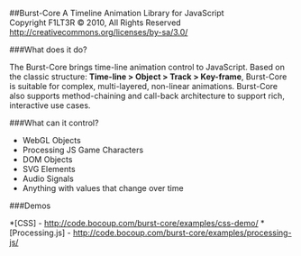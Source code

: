 ##Burst-Core
A Timeline Animation Library for JavaScript<br />
Copyright F1LT3R © 2010, All Rights Reserved<br />
http://creativecommons.org/licenses/by-sa/3.0/

###What does it do?

The Burst-Core brings time-line animation control to JavaScript. Based on the classic structure: **Time-line > Object > Track > Key-frame**, Burst-Core is suitable for complex, multi-layered, non-linear animations. Burst-Core also supports method-chaining and call-back architecture to support rich, interactive use cases.

###What can it control?

- WebGL Objects
- Processing JS Game Characters
- DOM Objects
- SVG Elements
- Audio Signals
- Anything with values that change over time

###Demos

*[CSS] - http://code.bocoup.com/burst-core/examples/css-demo/
*[Processing.js] - http://code.bocoup.com/burst-core/examples/processing-js/
